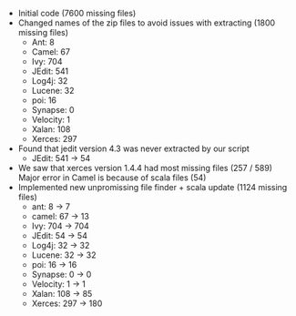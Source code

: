 - Initial code (7600 missing files)
- Changed names of the zip files to avoid issues with extracting (1800 missing files)
    - Ant: 8
    - Camel: 67
    - Ivy: 704
    - JEdit: 541
    - Log4j: 32
    - Lucene: 32
    - poi: 16
    - Synapse: 0
    - Velocity: 1
    - Xalan: 108
    - Xerces: 297
- Found that jedit version 4.3 was never extracted by our script
    - JEdit: 541 -> 54
- We saw that xerces version 1.4.4 had most missing files (257 / 589) Major error in Camel is because of scala files (54)
- Implemented new unpromissing file finder + scala update (1124 missing files)
    - ant: 8 -> 7
    - camel: 67 -> 13
    - Ivy: 704 -> 704
    - JEdit: 54 -> 54
    - Log4j: 32 -> 32
    - Lucene: 32 -> 32
    - poi: 16 -> 16
    - Synapse: 0 -> 0
    - Velocity: 1 -> 1
    - Xalan: 108 -> 85
    - Xerces: 297 -> 180
